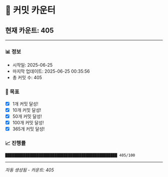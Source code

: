 # 🔢 커밋 카운터

## 현재 카운트: 405

---

### 📊 정보
- 시작일: 2025-06-25
- 마지막 업데이트: 2025-06-25 00:35:56
- 총 커밋 수: 405

### 🎯 목표
- [x] 1개 커밋 달성!
- [x] 10개 커밋 달성!
- [x] 50개 커밋 달성!
- [x] 100개 커밋 달성!
- [x] 365개 커밋 달성!

### 📈 진행률
```
██████████████████████████████████████████████████ 405/100
```

---
*자동 생성됨 - 카운트: 405*

